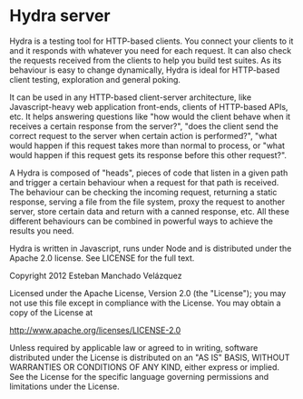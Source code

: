 Hydra server
============

Hydra is a testing tool for HTTP-based clients. You connect your
clients to it and it responds with whatever you need for each request.
It can also check the requests received from the clients to help you
build test suites. As its behaviour is easy to change dynamically,
Hydra is ideal for HTTP-based client testing, exploration and general
poking.

It can be used in any HTTP-based client-server architecture, like
Javascript-heavy web application front-ends, clients of HTTP-based
APIs, etc. It helps answering questions like "how would the client
behave when it receives a certain response from the server?", "does
the client send the correct request to the server when certain action
is performed?", "what would happen if this request takes more than
normal to process, or "what would happen if this request gets its
response before this other request?".

A Hydra is composed of "heads", pieces of code that listen in a given
path and trigger a certain behaviour when a request for that path is
received. The behaviour can be checking the incoming request,
returning a static response, serving a file from the file system,
proxy the request to another server, store certain data and return
with a canned response, etc. All these different behaviours can be
combined in powerful ways to achieve the results you need.

Hydra is written in Javascript, runs under Node and is distributed
under the Apache 2.0 license. See LICENSE for the full text.


Copyright 2012 Esteban Manchado Velázquez

   Licensed under the Apache License, Version 2.0 (the "License");
   you may not use this file except in compliance with the License.
   You may obtain a copy of the License at

   http://www.apache.org/licenses/LICENSE-2.0

   Unless required by applicable law or agreed to in writing, software
   distributed under the License is distributed on an "AS IS" BASIS,
   WITHOUT WARRANTIES OR CONDITIONS OF ANY KIND, either express or implied.
   See the License for the specific language governing permissions and
   limitations under the License.
